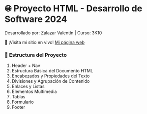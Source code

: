 # 🌐 Proyecto HTML - Desarrollo de Software 2024
Desarrollado por: Zalazar Valentín | Curso: 3K10

🚀 ¡Visita mi sitio en vivo!
[Mi página web](https://valen049.github.io/Desarrolo-de-Software/)

### 📂 Estructura del Proyecto

<ol>
<li>Header + Nav <br/></li>
<li>Estructura Básica del Documento HTML <br/></li>
<li>Encabezados y Propiedades del Texto <br/></li>
<li>Divisiones y Agrupación de Contenido <br/></li>
<li>Enlaces y Listas <br/></li>
<li>Elementos Multimedia <br/></li>
<li>Tablas <br/></li>
<li>Formulario <br/></li>
<li>Footer</li>
</ol>
